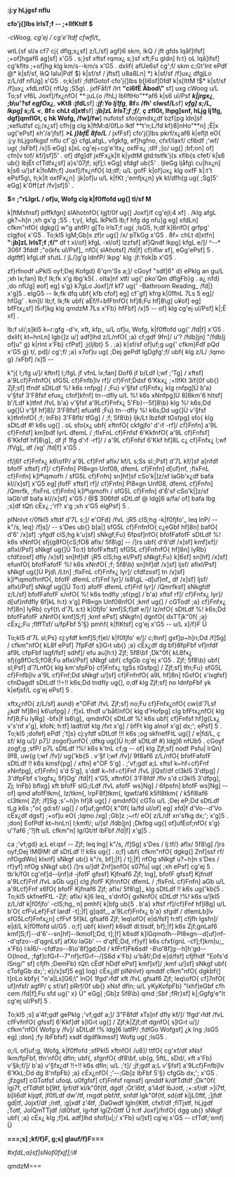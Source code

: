 **:j:y hLjgsf nflu**

**cfo\'j{\]lbs lrlsT;f -- ;+lIfKtdf \$**

*-cWoog, cg\'ej / cg\'e\'ltdf cfwfl/t\_*

wtL{sf sl/a cf7 cj{ dflg;x¿sf\] z/L/sf\] agf}6 skm, lkQ / jft gfds
lqåf\]ifsf\] ;+of\]hgaf6 ag\]sf\] x\'G5 . s;}sf xftsf rqmx¿ s;}sf xft;Fu
gldn\] h:t} oL lqå\]ifsf\] cg\'kflts ;+of\]hg klg km/s--km/s x\'G5 .
dxlif{ afUe6sf cg\';f/ skm c;Gt\'lnt ePdf @\* k\|sf/sf, lkQ lalu\|Pdf
\$) k\|sf/sf / jftsf\] u8a8Ln\] \*) k\|sf/sf /f\]ux¿ dfgjLo z/L/df
nfUg\] x\'G5 . o;k\|sf/ ;fdfGotof cfo\'j{\]lbs b\[li6sf\]0fdf k\|s\[lttM
!\$\* k\|sf/sf /f\]ux¿ xfdLnfO{ nfUg ;S5g\\ . jxfFåf/f /lrt **"ci6fË
Åbod\\"** sf\] uxg cWoog u/L To;sf vf6L Joxf\]/fx¿nfO{ **:juL{o /fhLj
lblIftHo\"**af6 k\|s6 ul/Psf ***k\|jrgx¿***, **;b\\u\'?sf *egfOx¿***,
**vKt8 :jfdL**sf\] ***:jf:Yo lj1fg***, **8f= /fh\' clwsf/L**sf\]
***vfg\] s;/L, lkpg\] s;/L \<***, **8f= chLt d\]xtf**sf\] ***:jb\]zL
lrlsT;f ;f/***, **ç zflGt, lhpg\]snf, hLjg lj1fg, dgf\]qmflGt, ç hk
Wofg, /fw\]/fw**\] nufotsf sfo{qmdx¿df bzf{pg ldn\]sf ;xeflutfsf
cj;/x¿sf\] cfh{g clg k\|ftM:d/0fLo lktf **t\'n;L/fd kf}8\]nHo\"**n\]
;Ë\|x ug{\'ePsf\] xh\'/a\'jfsf\] ***\>L j}bfË 8fo/L*** / jxfFsf\]
cfo\'j{\]lbs pkrf/x¿af6 k\|efljt eO{ :j:y hLjgofkgsf nflu cfˆg}
cfgLafgL, vfgkfg, ef\]hgfno, cfxf/laxf/ cflbdf ;\'wf/ ug{ ;lsFbf\] /x\]5
eGg\] s\]xL cg\'ej÷cg\'e\'ltx¿ oxfFx¿ ;dIf ;\]o/ ug{\] ;bf;on\] of\]
cfn\]v tof/ kf/\]sf\]5\' . of\] dfg\]df jxfFx¿k\|lt k\|ydtM
gtd:tstfk\'j{s xflb{s cfef/ k\|s6 ub{} lbjËt cfTdfx¿sf\] a}s\'07jf;
xjf\];\\ eGg\] sfdgf ub{5\' . ljleGg ljåfg\\ cu\|hx¿n\] k\|s6 u/\]sf
k\|foMh;f\] Joxf\]/fx¿nfO{ ld;df; u/L gofF k\|of\]ux¿ klg oxfF k\|:t\'t
ePsf5g\\, h;k\|lt oxfFx¿n\] :jk\|of\]u u/L k\|fKt ;\'emfjx¿n\] yk
kl/dfh{g ug{ ;Sg\]5\' eGg\] k\'0ff{zf /fv\]sf\]5\' .

**\$= ;\"rLlgrL / of\]u, Wofg clg k\|f0ffofd ug{\] tl/sf M**

k\|ftMsfnsf\] piffkfgn\] slAhotnfO{ lgjf/0f ug{\] Joxf\]/f cg\'ejl;4
xf\] . /klg afgL gk?\~h\]n ;xh gx\'g ;S5 . t;y{, kfgL lkPkl5 lb;f hfg dg
nfu\]g eg\] xfdLn\] cfkm\"nfO{ dgkg{\] w\"g ahfP/ g\[To lrlsT;f ug{
;lsG5, h;df k\]6nfO{ grfpg\' clgjfo{ x\'G5 . To;kl5 lgM;Gb\]x zf}r ug{\]
/x/ pTkGg x\'G5 . 8f= chLt d\]xtfn\] **":jb\]zL lrlsT;f ;f/"** df t
xl/of\] kfgL -xl/of\] lzzfsf\] af\]Qndf lkpg\] kfgL e/\]/ \^--\* 306f
3fddf ;\"o{kfs ul/Psf\]\_ nfO{ slAhotsf\] /fd\|f\] cf}iflw xf\],
eGg\'ePsf\] 5 . dgtftf\] kfgLdf sfutL / jL/\]g\'g ldnfP/ lkpg\' klg
:jf:Yok\|b x\'G5 .

zf}rfnodf uPkl5 oyf;Dej Kofgd} 6\'qm\'Ss a;\]/ cGoyf "sdf\]6" d} ePklg
an gu/L ;xh lx;fan\] lb;f lk;fk x\'g lbg\'k5{ . olta\]nf xtf/ ug{\'
pko\'Qm dflgFb}g . a¿ nfd} ;do nfUg\] eof\] eg\] s\'g} k7gLo Joxf\]/f
kf7 ug{\' -Bathroom Reading\_ /fd\|} x\'g\]5 . elgG5 -- lk;fk dfq ubf{
kfb cfof\] eg\] cfˆgf\] kfrg k\|0ffnL 7Ls 5 eg\]/ hfGg\' . km\]l/ lb;f,
lk;fk ubf{ aËf/f÷bfFtnfO{ hf\]8;Fu hf\]8\\g\] u‍¥of\] eg\] bfFtx¿sf\]
l5›f\]kg klg qmdzM 7Ls x\'Fb} hfFbf\] /x\]5 -- of\] klg cg\'ej ul/Psf\]
k\|;Ë xf\] .

lb;f ul/;s\]kl5 k\~r:gfg -d\'v, xft, kfp\_ u/L of\]u, Wofg, k\|f0ffofd
ug{\' /fd\|f\] x\'G5 . dxlif{ kt\~hnLn\] lgb{\]z u/\] adf\]lhd z/L/nfO{
;a} cf;gdf 9fn\]/ u\'? /fdb\]jn\] "/fdb\]j of\]u" g} k\|rlnt x\'Fb}
cfPsf\] ;j{ljlbt} 5 . ;a} k\|sf/sf of\]uf;g ug{\' cfkm}Fdf pQd x\'G5 g}
t/, pd\]/ cg\';f/ ;a} x7of\]u ug{ ;Dej gePdf lgDgfg\';f/ ubf{ klg z/L/
;lqmo g} /xFbf\] /x\]5 --

k\"j{ l;/fg u/\]/ kftnf\] l;/fgL jf vfnL lx;fan\] Dof6 jf b/Ldf l;wf
;\'Tg\] / xftsf\] a\'9Lcf}FnfnfO{ sfG5L cf}Fnfb\]lv rf\]/ cf}Fnf;Ddsf
6\'Kkx¿ ;+lIfKt 3if{0f ub{} Zjf;sf\] tfndf sDtLdf %! k6s rnfpg\] / ;Fu}
v\'§fsf cf}Fnfx¿ klg rnfpg\]Ù b\'a} v\'§fsf 3\'F8fsf efux¿ cfnf\]kfnf\]
tn--dfly u/L %! k6s xNnfpg\]Ù 8\]8km\'6 hltsf\] b\'/Ldf k}tfnf /fvL
b\'a} v\'§fsf a\'9Lcf}Fnfx¿ 5\'Fb}--5f\]8\\b} klg %! k6s;Dd ug{\]Ù v\'§f
hf\]8\]/ 3\'F8fsf\] efuaf6 ;Fu} tn--dfly %! k6s;Dd ug{\]Ù v\'§fsf
k}tfnfnfO{ ;f; lnFb} 3\'F8flt/ tfGg\] / ;f; 5f8\\b} ljk/Lt lbzfdf
tGsfpg\] sfo{ klg sDtLdf #! k6s ug{\] . oL sfo{x¿ ubf{ xftnfO{ ckfgjfo\'
d\'›f -rf\]/ cf}Fnfn\] a\'9L cf}Fnfsf\] km\]bdf lyrL dfemL / ;flxFnL
cf}Fnfsf 6\'KkfnfO{ a\'9L cf}Fnfsf\] 6\'Kkfdf hf\]8\\g\]\_ df jf 1fg
d\'›f -rf\]/ / a\'9L cf}Fnfsf 6\'Kkf hf\]8L c¿ cf}Fnfx¿ l;wf /fVg\]\_ df
/xg\' /fd\|f\] x\'G5 .

rf/j6f cf}Fnfx¿ k6\\ofP/ a\'9L cf}Fnf aflx/ kf/L s;Ss sl:;Psf\] d\'7L
kf/\]sf a\]nfdf bfofF xftsf\] rf\]/ cf}Fnfn\] Pl8«gn Unf08, dfemL
cf}Fnfn\] d\[uf}nf, ;flxFnL cf}Fnfn\] k\]lª\\qmofh / sfG5L cf}Fnfn\]
sn\]hf\]sf cSo\'k\|\]z/sf laGb\'x¿df bafa kl//x\]sf\] x\'G5 eg\] jfofF
xftsf\] rf\]/ cf}Fnfn\] Pl8«gn Unf08, dfemL cf}Fnfn\] /Qmrfk, ;flxFnL
cf}Fnfn\] k\]lª\\qmofh / sfG5L cf}Fnfn\] d\'6\'sf cSo\'k\|\]z/sf
laGb\'df bafa kl//x\]sf\] x\'G5 / @\$ 306fdf sDtLdf @ ldg\]6 a/fa/ of\]
bafa lbg ;s\]df tQt\\ cËx¿ ;\'rf? x\'g ;xh x\'G5 elgPsf\] 5 .

plNnlvt r/0fkl5 xftdf d\'7L s;\]/ e\'OFd} /fvL :jR5 clS;hg
-k\|f0fjfo\'\_ leq lnP/ -- k\"/s, leq} /f\]s\]/ -- s\'Des ub{} b\]a\|\]
sfG5L cf}FnfnfO{ c¿eGbf hf\]8n\] bafO{ d\'6\' /x\]sf\] :yfgdf clS;hg
k\'u\]sf\] sNkgf;Fu} 6fpsf\]nfO{ bfofFafofF sDtLdf %! k6s xNnfO{
sfj{g8fO{cS;fO8 aflx/ 5f8\\g\] -- /\]rs ubf{ d\'6\'df /x\]sf\]
kmf\]xf\]/ aflxl/Psf\] sNkgf ug{\]Ù To:t} bfofFxftsf\] sfG5L cf}FnfnfO{
hf\]8n\] lyRb} cfdfzosf\] dfly /x\]sf\] sn\]hf\]df :jR5 clS;hg el/Psf\]
sNkgf;Fu} k\]6sf\] sn\]hf\] /x\]sf\] efunfO{ bfofFafofF %! k6s xNnfO{
;f; 5f8\\b} sn\]hf\]df /x\]sf\] ljsf/ aflxl/Psf\] sNkgf ug{\]Ù Pjd\\
/Ltn\] ;flxFnL cf}Fnfx¿ lyr\]/ cfdfzosf\] tn /x\]sf\] k\]lª\\qmofhnfO{,
bfofF dfemL cf}Fnf lyr\]/ ls8\\gL -d\[uf}nf\_ df /x\]sf\] ljsf/
aflxl/Psf\] sNkgf ug{\]Ù To:t} afofF dfemL cf}Fnf lyr\]/ /Qmrfksf\]
sNkgfdf z/L/sf\] bfofFafofF x/nfO{ %! k6s tndfly ;sf{pg\] / b\'a} xftsf
rf\]/ cf}Fnfx¿ lyr\]/ d\[uf}nfdfly 6f\]kL h:t} x\'g\] Pl8«gn Unf08nfO{
;kmf ug{\] / cGTodf ;a} cf}Fnfx¿ hf\]8n\] lyRb} cyf{t\\ d\'7L s:t}
k\|0fjfo\' kmf\]S;f\]df e/\]/ lz/nfO{ sDtLdf %! k6s;Dd bfofFafofF xNnfO{
kmf\]S;f\] ;kmf ePsf\] sNkgfn\] dgnfO{ dxTTjk\"0f{ ;a} cËx¿;Fu ;fIffTsf/
u/fpFbf 5\'§} pmhf{ k\|flKtsf\] cg\'ej x\'G5 -- u/L x\]/f}F Û

To;kl5 d\'7L sl;Ps} cj:yfdf kmf\]S;f\]el/ k\|f0fjfo\' e/\]/ c;lhnf\]
gxf\]p\~h\]n;Dd /f\]Sg\] / cfkm\"nfO{ kL8f ePsf\] 7fpFdf s\]lG›t ub{}
;a} cËx¿df dg bf}8fpFbf vf\]nfdf af9L cfpFbf lsgf/fsf\] sdhf\]/ efu
au\]h:t} Zjf; 5f8\\bf ;Dk\"0f{ kL8fx¿ sfj{g8fOcS;fO8;Fu aflxl/Psf\]
sNkgf ubf{ cfgGb cg\'ej x\'G5 . Zjf; 5f8\\b} ubf{ sl;Psf\] d\'7LnfO{ klg
km\'sfpFb} cf}Fnfx¿ tgSs tGsfpg\] / Zjf;sf\] tfn;Fu} sfG5L cf}Fnfb\]lv
a\'9L cf}Fnf;Dd sNkgf u/\]sf\] cf}FnfnfO{ a9L hf\]8n\] tGsfO{
s\'lxgfsf\] cfnDagdf sDtLdf !!÷!! k6s;Dd tndfly ug{\], o;df klg Zjf;sf\]
no ldnfpFbf yk k\|efjsf/L cg\'ej ePsf\] 5 .

xftx¿nfO{ z/L/sf\] aund} e\"OFdf /fvL Zjf;sf\] no;Fu cf}Fnfx¿nfO{
cw{d\'7Lsf ¿kdf hf\]8n\] k6\\ofpg\] / ;f\]xL tfndf u\'båf/nfO{ klg
d\'Hofpg\] clg bfFtx¿nfO{ klg hf\]8;Fu lyRg\] -bfx\|f ls6\\g\]\_ qmdnfO{
sDtLdf %! k6s ubf{ cf}Fnfsf hf\]g{Lx¿ v\'s\'nf x\'g\], kfoN; h:tf\]
ladf/df klg /fxt x\'g\] / bfFt klg alnof x\'g\] dx;\'; ePsf\] 5 . To;kl5
;dofefj ePdf ;\'t\]s} cj:yfdf sDtLdf !!! k6s ;og skfnefFtL ug{\] /
e\|fd/L, ç sf/ klg u/\]/ p7\]/ zogof\]unfO{ ;dfkg ug{\]Ù h;df sDtLdf #)
ldg\]6 nfUb5 . cGoyf zogf;g ;sfP/ p7L sDtLdf !%! k6s k\'tnL cf;g -- of\]
klg Zjf;sf\] nodf Psfu\| lrQn\] 9f8, uw{g l;wf /fv\]/ ug{\'kb{5 . v\'§f
l;wf /fv\]/ 9f8af6 z/L/nfO{ bfofFafofF sDtLdf !! k6s kmsf{pg\] / xftn\]
e\"OF 5\'g\] . ;\'vf;gdf a;L xftsf k\~hf÷cf}Fnf xNnfpg\], cf}Fnfn\] s\'d
5\'g\], s\'ddf k\~hf÷cf}Fnf /fvL j\[Qsf/df cl3kl5 3\'dfpg\] / 3\'dfpFbf
s\'lxgfx¿ 5f\]Og\' /fd\|f\] x\'G5, xftnfO{ 3\'F8fdf /flv s\'d cl3kl5
3\'dfpg\], Zj; lnFb} bflxg\] xft bfofF slG;/Ldf /fvL afofF ws\]Ng\] /
6fpsfn\] bfofF ws\]Ng\] -- of\] qmd afofFtkm{, lz/tkm{, lrpF8f\]tkm{,
lgwf/af6 k5fl8tkm{ / k5fl8af6 cl3tkm{ Zjf; /f\]Sg ;s\'\~h\]n hf\]8 ug{\]
/ qmdnfO{ cGTo u/L ;Dej eP;Dd sDtLdf tLg k6s ;\"o{ gd:sf/ ug{\] /
of\]uf;gnfO{ k\"0f{ la/fd ul/of\] eg\] xfd\|f d\'Vo--d\'Vo cËx¿df dgsf\]
;+of\]u eO{ ;lqmo /xg\] ;Gb\]z ;\~rf/ eO{ z/L/df xn\'sfkg dx;\'; x\'g\]5
. ;don\] EofPdf kt\~hnLn\] l;kmfl/; u/\]sf /fdb\]jn\] ;Dkfbg ug{\]
of\]ufEof;nfO{ s\'g} u\'?af6 ;\'?jft u/L cfkm\"n\] lg/Gt/tf lbFbf
/fd\|f\] x\'g\]5 .

ca ;\'vf;gd} a;L el:qsf -- Zjf; leq lng\] k\"/s, /f\]Sg\] s\'Des /
lj:tf/} aflx/ 5f8\\g\] /\]rs oyf;Dej !M@M! df sDtLdf !! k6s ug{\] .
o;f\] ubf{ cfkm\"nfO{ dgkg{\] Znf\]ssf rf/ nfOgdWo\] klxnf\] sNkgf ub{}
k\"/s, bf\];\|f\] / t\];\|f\] nfOg sNkgf u?\~h\]n s\'Des / rf}yf\] nfOg
sNkgf ub{} /\]rs u/\]df Znf\]snfO{ s07fu\| ug{ ;xh ePsf\] cg\'ej 5 .
tb\'k/fGt cg\'nf\]d--ljnf\]d -jfofF gfssf\] Kjfnaf6 Zjf; lng\], bfofF
gfssf\] Kjfndf a\'9Lcf}Fnf /fvL aGb ug{\] clg jfofF KjfnnfO{ dfemL /
;flxFnL cf}Fnfn\] aGb u/L a\'9Lcf}Fnf x6fO{ bfofF Kjfnaf6 Zjf; aflx/
5f8\\g\]\_ klg sDtLdf !! k6s ug{\'kb{5 . To;kl5 skfnefFtL -Zjf; aflx/
k\]6 leq\_ s\'dnfO{ gxNnfO{ sDtLdf !%! k6s u/\]kl5 z/L/df k\|f0fjfo\'
-clS;hg\_ n\] pmhf{ k\|bfg ub{5 . b\'a} xftsf rf\]/cf}Fnf hf\]l8g\] u/L
b\'O{ cfFvLef}Fsf lardf -t\];\|f\] g\]qdf\_, a\'9Lcf}Fnfx¿ b\'a} sfgdf /
dfemLb\]lv sfG5Lcf}Fnfx¿n\] cfFvf 5f\]kL gfsaf6 Zjf; leq\\ofO{
e\|d/fsf\] h:tf\] cfjfh lgsfn\]/ e\|d/L k\|f0ffofd ul/G5 . o;f\] ubf{
klxnf\] k6sdf dl:tisdf, bf\];\|f\] k6s Zjf;gnLaf6
kmf\]S;f\]--d\'6\'--sn\]hf\]--lkmof\];Dd, t\];\|f\] k6sdf
k\]lGqmofh--Pl8«gn--d\[uf}nf--d\'qfzo--d\'qgnLsf\] afXo laGb\' --
d\'qfË;Dd, rf}yf\] k6s cfxf/gnL -cf\];f\]km\]u;\_ x\'Fb}
l:kÍ6/--cfdfzo--8\\o\'8f\]gd;Dd / kfFrf}Fk6sdf
-8\\o\'8f\]g--h\]h\'gd--O{lnod\_ ;fgf\]cfG›f--7\"nf\]cfG›f--/\]S6d
x\'Fb} u\'båf/;Dd e\|d/fsf\] cfjfhdf "Eofs\'d lSng/" sf\] cfjfh ;DemFb}
tQt\\ cËdf hDdf ePsf\] kmf\]xf\]/ ;kmf u/\]sf\] sNkgf ubf{ cTofgGb
dx;\'; e}/x\]sf\]5 eg\] log} cËx¿df plNnlvt} qmddf cfkm\"nfO{ dgkbf{\]
t\]nLo kbfy{ "n\'a\|Ls\]G6;\\" lnO{ 1fgd\'›fdf xft /fvL gfsaf6 Zjf;
leq\\ofO{ cf\]7nfO{ uf\]nfsf/ agfP/ ç sf/sf\] pRrf/0f ub{} xNsf dfln;
u/L yKyKofpFb} "lxhf\]eGbf cfh cem /fd\|f\];Fu sfd ug{\' x} Û" eGg\]
;Gb\]z 5f8\\b} qmd ;Sbf ;fRr}sf\] k\|;Ggfg\'e\"lt cg\'ej ul/Psf\] 5 .

To;kl5 ;s\] a\'4f;gdf gePklg ;\'vf;gdf a;\]/ 3\"F8fdf xTs\]nf dfly
kf/\]/ 1fgd\'›fdf /fvL cfFvfnfO{ gfssf\] 6\'Kkf\]df s\]lG›t ug{\] /
Zjf;k\|Zjf;df dgnfO{ s\]lG›t u/\]/ cfkm\"nfO{ Wofg:y /fv\]/ sDtLdf !%
ldg\]6 latfP/ ;fdfGo Wofgsf\] ¿k lng ;lsG5 eg\] ;don\] ;fy lbFbfsf\]
xsdf dgdflkmssf\] Wofg ug{ ;lsG5 .

o;/L of\]uf;g, Wofg, k\|f0ffofd ;sfPkl5 xftnfO{ /u8\]/ ttfO{ cg\'xf/df
xNsf lkm/fpFbf, tfn\'nfO{ dfln; ubf{, sfgnfO{ df8\\bf, ub{g, 5ftL, sDd/,
xft x\'Fb} v\'§k;f/\]/ b\'a} v\'§fx¿df !!÷!! k6s dfln; u/L ;\'t\]/
;jf;gdf a;L v\'§fsf\] a\'9Lcf}Fnfb\]lv 6\'KkL;Dd dg 8\'nfpFb} ;a}
cËx¿nfO{ ;\'--;Gb\]z lbFbf 5\'§} cfgGb dx;\'; x\'G5 . ;jfzgsf\] cGTotfsf
ufoqL u0fgfsf\] cf}Fnfsf rqmsf\] qmddf k/dfTdfdf ;Dk\"0f{ lgi7f, cfTdfdf
b\[9tf, ljrf/df kl/k\"0f{tf, dgdf ;Gt\'i6tf, a\'l4df lbJotf, ;+:sf/df
\>\]i7tf, b\[li6df kljqtf, jf0fLdf dw\'/tf, rngdf pbf/tf, snfdf
lgk\"0f{tf, sd{df k\|jL0ftf, ;\]jfdf gd\|tf, Jojxf/df ;/ntf, :g\]xdf
z\'4tf, ;DaGwdf lgln{Kttf, cfxf/df ;flTjstf, hLjgdf ;Totf, JolQmTTjdf
/dl0fstf, lg›fdf lglZrGttf Û h:tf Joxf\]/fnfO{ dgg ub{} sNkgf ubf{ ;a}
cËx¿ klg ;f\]xL adf\]lhd sfof{u\|;/ x\'Fb} u/\]sf\] cg\'ej x\'G5 --
cfTdf;\'emfj Û

**===;s\] ;kf/f}F, g;s\] glauf/f}F===**

*#xfdL;a}sf\]sNof0fxjf\];\\#*

qmdzM===
